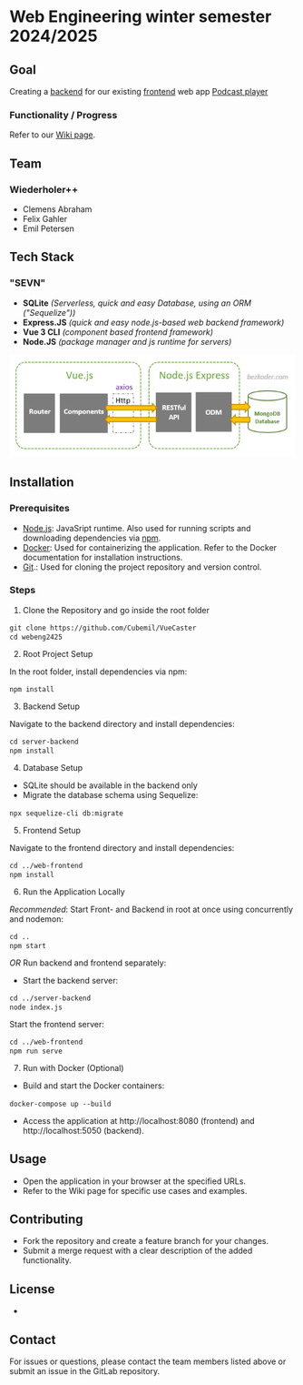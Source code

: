 # Web Engineering winter semester 2024/2025

## Goal

Creating a [backend](/server-backend/) for our existing [frontend](/web-frontend/) web app [Podcast player](http://webengineering.ins.hs-anhalt.de:10051)

### Functionality / Progress

Refer to our [Wiki page](https://gitlab.hs-anhalt.de/stempete/webeng2425/-/wikis/Anforderungen-Projektabgabe).

## Team

### Wiederholer++

- Clemens Abraham
- Felix Gahler
- Emil Petersen

## Tech Stack

### "SEVN"

- **SQLite** *(Serverless, quick and easy Database, using an ORM ("Sequelize"))*
- **Express.JS** *(quick and easy node.js-based web backend framework)*
- **Vue 3 CLI** *(component based frontend framework)*
- **Node.JS** *(package manager and js runtime for servers)*

![Our architecture (replace MongoDB with SQLite for now)](web-frontend/src/assets/mevncrudarchitecture.png)

## Installation

### Prerequisites

- [Node.js](nodejs.org): JavaSript runtime. Also used for running scripts and downloading dependencies via [npm](https://www.npmjs.com/).
- [Docker](https://www.docker.com/): Used for containerizing the application. Refer to the Docker documentation for installation instructions.
- [Git](https://git-scm.com/downloads).: Used for cloning the project repository and version control.

### Steps

1. Clone the Repository and go inside the root folder

```
git clone https://github.com/Cubemil/VueCaster
cd webeng2425
```

2. Root Project Setup

In the root folder, install dependencies via npm:

```
npm install
```

3. Backend Setup

Navigate to the backend directory and install dependencies:

```
cd server-backend
npm install
```

4. Database Setup

- SQLite should be available in the backend only
- Migrate the database schema using Sequelize:

`npx sequelize-cli db:migrate`

5. Frontend Setup

Navigate to the frontend directory and install dependencies:

```
cd ../web-frontend
npm install
```

6. Run the Application Locally

*Recommended*: Start Front- and Backend in root at once using concurrently and nodemon:

```
cd ..
npm start
```

*OR* Run backend and frontend separately:

- Start the backend server:

```
cd ../server-backend
node index.js
```

Start the frontend server:

```
cd ../web-frontend
npm run serve
```


7. Run with Docker (Optional)

- Build and start the Docker containers:

`docker-compose up --build`

- Access the application at http://localhost:8080 (frontend) and http://localhost:5050 (backend).

## Usage

- Open the application in your browser at the specified URLs.
- Refer to the Wiki page for specific use cases and examples.

## Contributing

- Fork the repository and create a feature branch for your changes.
- Submit a merge request with a clear description of the added functionality.

## License

-

## Contact

For issues or questions, please contact the team members listed above or submit an issue in the GitLab repository.
